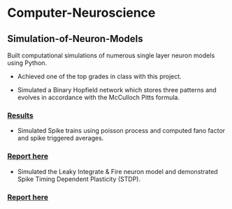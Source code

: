 # Computer-Neuroscience

## Simulation-of-Neuron-Models

Built computational simulations of numerous single layer neuron models using Python.
- Achieved one of the top grades in class with this project. 

- Simulated a Binary Hopfield network which stores three patterns and evolves in accordance with the McCulloch Pitts formula. 
### [Results](https://github.com/yash110698/Computer-Neuroscience/blob/main/Hopfield%20network/hopfield.pdf)

- Simulated Spike trains using poisson process and computed fano factor and spike triggered averages.
### [Report here](https://github.com/yash110698/Computer-Neuroscience/blob/main/Spike%20Trains/SpikeTrains.pdf)

- Simulated the Leaky Integrate & Fire neuron model and demonstrated Spike Timing Dependent Plasticity (STDP).
### [Report here](https://github.com/yash110698/Computer-Neuroscience/blob/main/Leaky%20Int%20%26%20Fire%20Neuron/LIF_neuron.pdf)

